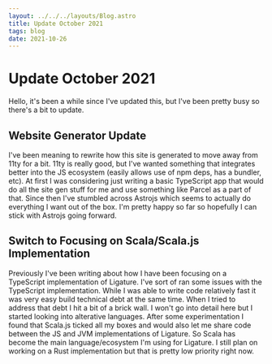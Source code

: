 ```yaml
---
layout: ../../../layouts/Blog.astro
title: Update October 2021
tags: blog
date: 2021-10-26
---
```


# Update October 2021

Hello, it's been a while since I've updated this, but I've been pretty busy so there's a bit to update.

## Website Generator Update

I've been meaning to rewrite how this site is generated to move away from 11ty for a bit.
11ty is really good, but I've wanted something that integrates better into the JS ecosystem (easily allows use of npm deps, has a bundler, etc).
At first I was considering just writing a basic TypeScript app that would do all the site gen stuff for me and use something like Parcel as a part of that.
Since then I've stumbled across Astrojs which seems to actually do everything I want out of the box.
I'm pretty happy so far so hopefully I can stick with Astrojs going forward.

## Switch to Focusing on Scala/Scala.js Implementation

Previously I've been writing about how I have been focusing on a TypeScript implementation of Ligature.
I've sort of ran some issues with the TypeScript implementation.
While I was able to write code relatively fast it was very easy build technical debt at the same time.
When I tried to address that debt I hit a bit of a brick wall.
I won't go into detail here but I started looking into alterative languages.
After some experimentation I found that Scala.js ticked all my boxes and would also let me share code between the JS and JVM implementations of Ligature.
So Scala has become the main language/ecosystem I'm using for Ligature.
I still plan on working on a Rust implementation but that is pretty low priority right now.

